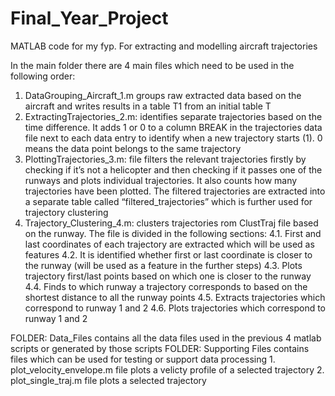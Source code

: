 # Final_Year_Project
MATLAB code for my fyp. For extracting and modelling aircraft trajectories

In the main folder there are 4 main files which need to be used in the following order:
1. DataGrouping_Aircraft_1.m groups raw extracted data based on the aircraft and writes results in a table T1 from an initial table T
2. ExtractingTrajectories_2.m: identifies separate trajectories based on the time difference. It adds 1 or 0 to a column BREAK in the trajectories data file next to each data entry to identify when a new trajectory starts (1). 0 means the data point belongs to the same trajectory 
3. PlottingTrajectories_3.m: file filters the relevant trajectories firstly by checking if it’s not a helicopter and then checking if it passes one of the runways and plots individual trajectories. It also counts how many trajectories have been plotted. The filtered trajectories are extracted into a separate table called “filtered_trajectories” which is further used for trajectory clustering   
4. Trajectory_Clustering_4.m: clusters trajectories rom ClustTraj file based on the runway. The file is divided in the following sections:
    4.1. First and last coordinates of each trajectory are extracted which will be used as features
    4.2. It is identified whether first or last coordinate is closer to the runway (will be used as a feature in the further steps)
    4.3. Plots trajectory first/last points based on which one is closer to the runway
    4.4. Finds to which runway a trajectory corresponds to based on the shortest distance to all the runway points 
    4.5. Extracts trajectories which correspond to runway 1 and 2
    4.6. Plots trajectories which correspond to runway 1 and 2 

FOLDER: Data_Files contains all the data files used in the previous 4 matlab scripts or generated by those scripts
FOLDER: Supporting Files contains files which can be used for testing or support data processing 
    1. plot_velocity_envelope.m file plots a velicty profile of a selected trajectory
    2. plot_single_traj.m file plots a selected trajectory 
